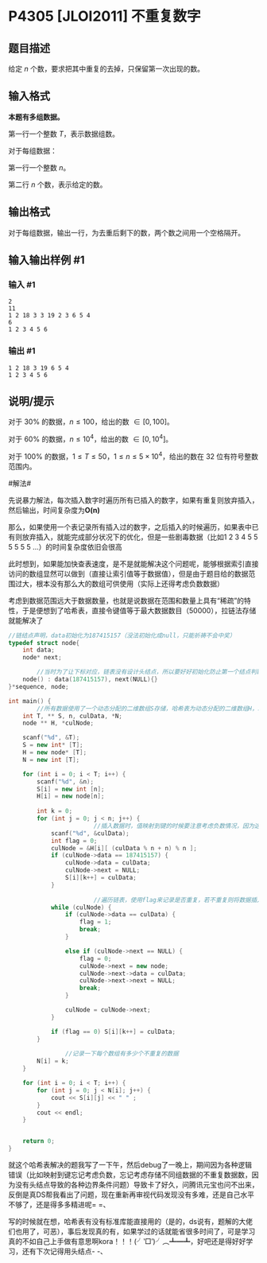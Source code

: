 # P4305 [JLOI2011] 不重复数字

## 题目描述

给定 $n$ 个数，要求把其中重复的去掉，只保留第一次出现的数。

## 输入格式

**本题有多组数据。**

第一行一个整数 $T$，表示数据组数。

对于每组数据：

第一行一个整数 $n$。

第二行 $n$ 个数，表示给定的数。

## 输出格式

对于每组数据，输出一行，为去重后剩下的数，两个数之间用一个空格隔开。

## 输入输出样例 #1

### 输入 #1

```
2
11
1 2 18 3 3 19 2 3 6 5 4
6
1 2 3 4 5 6
```

### 输出 #1

```
1 2 18 3 19 6 5 4
1 2 3 4 5 6
```

## 说明/提示

对于 $30\%$ 的数据，$n \le 100$，给出的数 $\in [0, 100]$。

对于 $60\%$ 的数据，$n \le 10^4$，给出的数 $\in [0, 10^4]$。

对于 $100\%$ 的数据，$1 \le T\le 50$，$1 \le n \le 5 \times 10^4$，给出的数在 $32$ 位有符号整数范围内。



#解法#

先说暴力解法，每次插入数字时遍历所有已插入的数字，如果有重复则放弃插入，然后输出，时间复杂度为**O(n)**

那么，如果使用一个表记录所有插入过的数字，之后插入的时候遍历，如果表中已有则放弃插入，就能完成部分状况下的优化，但是一些剧毒数据（比如1 2 3 4 5 5 5 5 5 5 ...）的时间复杂度依旧会很高

此时想到，如果能加快查表速度，是不是就能解决这个问题呢，能够根据索引直接访问的数组显然可以做到（直接让索引值等于数据值），但是由于题目给的数据范围过大，根本没有那么大的数组可供使用（实际上还得考虑负数数据）

考虑到数据范围远大于数据数量，也就是说数据在范围和数量上具有“稀疏”的特性，于是便想到了哈希表，直接令键值等于最大数据数目（50000），拉链法存储就能解决了

```cpp
//链结点声明，data初始化为187415157（没法初始化成null，只能祈祷不会中奖）
typedef struct node{
	int data;
	node* next;

        //当时为了让下标对应，链表没有设计头结点，所以要好好初始化防止第一个结点判断出错（但实际上根本没必要对应下标，当时没想到）
	node() : data(187415157), next(NULL){}
}*sequence, node;

int main() {
        //所有数据使用了一个动态分配的二维数组S存储，哈希表为动态分配的二维数组H，以及输入数据，
	int T, ** S, n, culData, *N;
	node ** H, *culNode;

	scanf("%d", &T);
	S = new int* [T];
	H = new node* [T];
	N = new int [T];

	for (int i = 0; i < T; i++) {
		scanf("%d", &n);
		S[i] = new int [n];
		H[i] = new node[n];
		
		int k = 0;
		for (int j = 0; j < n; j++) {
                        //插入数据时，值映射到键的时候要注意考虑负数情况，因为这个RE了，另外判断链表是否为空，若为空直接插入
			scanf("%d", &culData);
			int flag = 0;
			culNode = &H[i][ (culData % n + n) % n ];
			if (culNode->data == 187415157) {
				culNode->data = culData;
				culNode->next = NULL;
				S[i][k++] = culData;
			}
			
                        //遍历链表，使用flag来记录是否重复，若不重复则将数据插入链表
			while (culNode) {
				if (culNode->data == culData) {
					flag = 1;
					break;
				}

				else if (culNode->next == NULL) {
					flag = 0;
					culNode->next = new node;
					culNode->next->data = culData;
					culNode->next->next = NULL;
					break;
				}

				culNode = culNode->next;
			}

			if (flag == 0) S[i][k++] = culData;
		}
                
                //记录一下每个数组有多少个不重复的数据
		N[i] = k;
	}

	for (int i = 0; i < T; i++) {
		for (int j = 0; j < N[i]; j++) {
			cout << S[i][j] << " " ;
		}
		cout << endl;
	}


	return 0;
}
```



就这个哈希表解决的题我写了一下午，然后debug了一晚上，期间因为各种逻辑错误（比如映射到键忘记考虑负数，忘记考虑存储不同组数据的不重复数据数，因为没有头结点导致的各种边界条件问题）导致卡了好久，问腾讯元宝也问不出来，反倒是真DS帮我看出了问题，现在重新再审视代码发现没有多难，还是自己水平不够了，还是得多多精进呢= =、

写的时候就在想，哈希表有没有标准库能直接用的（是的，ds说有，题解的大佬们也用了，可恶），事后发现真的有，如果学过的话就能省很多时间了，可是学习真的不如自己上手做有意思啊kora！！！(╯‵□′)╯︵┻━┻，好吧还是得好好学习，还有下次记得用头结点- -、